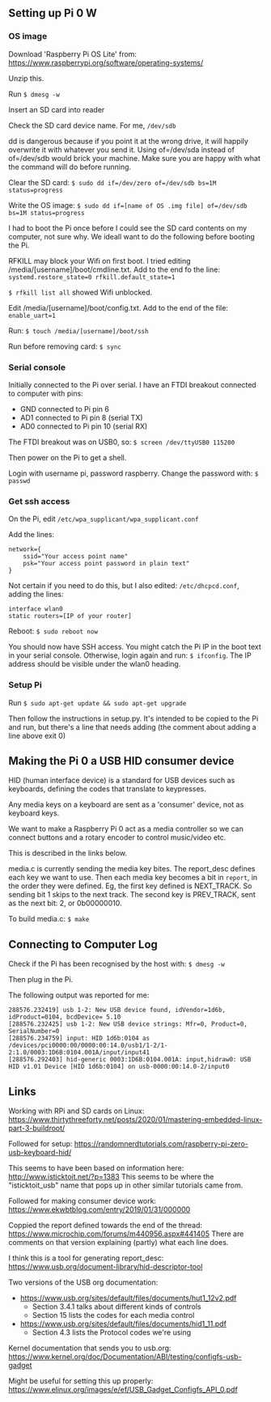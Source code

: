 ## Setting up Pi 0 W
### OS image
Download 'Raspberry Pi OS Lite' from: https://www.raspberrypi.org/software/operating-systems/

Unzip this.

Run `$ dmesg -w`

Insert an SD card into reader

Check the SD card device name. For me, `/dev/sdb`

dd is dangerous because if you point it at the wrong drive, it will happily overwrite it with whatever you send it. Using of=/dev/sda instead of of=/dev/sdb would brick your machine. Make sure you are happy with what the command will do before running.

Clear the SD card: `$ sudo dd if=/dev/zero of=/dev/sdb bs=1M status=progress`

Write the OS image: `$ sudo dd if=[name of OS .img file] of=/dev/sdb bs=1M status=progress`

I had to boot the Pi once before I could see the SD card contents on my computer, not sure why. We ideall want to do the following before booting the Pi.

RFKILL may block your Wifi on first boot. I tried editing /media/[username]/boot/cmdline.txt. Add to the end fo the line: `systemd.restore_state=0 rfkill.default_state=1`

`$ rfkill list all` showed Wifi unblocked.

Edit /media/[username]/boot/config.txt. Add to the end of the file: `enable_uart=1`

Run: `$ touch /media/[username]/boot/ssh`

Run before removing card: `$ sync`

### Serial console
Initially connected to the Pi over serial. I have an FTDI breakout connected to computer with pins:
- GND connected to Pi pin 6
- AD1 connected to Pi pin 8 (serial TX)
- AD0 connected to Pi pin 10 (serial RX)

The FTDI breakout was on USB0, so: `$ screen /dev/ttyUSB0 115200`

Then power on the Pi to get a shell.

Login with username pi, password raspberry. Change the password with: `$ passwd`

### Get ssh access
On the Pi, edit `/etc/wpa_supplicant/wpa_supplicant.conf`

Add the lines:

```
network={
    ssid="Your access point name"
    psk="Your access point password in plain text"
}
```

Not certain if you need to do this, but I also edited: `/etc/dhcpcd.conf`, adding the lines:
```
interface wlan0
static routers=[IP of your router]
```

Reboot: `$ sudo reboot now`

You should now have SSH access. You might catch the Pi IP in the boot text in your serial console. Otherwise, login again and run: `$ ifconfig`. The IP address should be visible under the wlan0 heading.

### Setup Pi
Run `$ sudo apt-get update && sudo apt-get upgrade`

Then follow the instructions in setup.py. It's intended to be copied to the Pi and run, but there's a line that needs adding (the comment about adding a line above exit 0)

## Making the Pi 0 a USB HID consumer device
HID (human interface device) is a standard for USB devices such as keyboards, defining the codes that translate to keypresses.

Any media keys on a keyboard are sent as a 'consumer' device, not as keyboard keys.

We want to make a Raspberry Pi 0 act as a media controller so we can connect buttons and a rotary encoder to control music/video etc.

This is described in the links below.

media.c is currently sending the media key bites. The report_desc defines each key we want to use. Then each media key becomes a bit in `report`, in the order they were defined. Eg, the first key defined is NEXT_TRACK. So sending bit 1 skips to the next track. The second key is PREV_TRACK, sent as the next bit: 2, or 0b00000010.

To build media.c: `$ make`

## Connecting to Computer Log
Check if the Pi has been recognised by the host with: `$ dmesg -w`

Then plug in the Pi.

The following output was reported for me:
```
288576.232419] usb 1-2: New USB device found, idVendor=1d6b, idProduct=0104, bcdDevice= 5.10
[288576.232425] usb 1-2: New USB device strings: Mfr=0, Product=0, SerialNumber=0
[288576.234759] input: HID 1d6b:0104 as /devices/pci0000:00/0000:00:14.0/usb1/1-2/1-2:1.0/0003:1D6B:0104.001A/input/input41
[288576.292403] hid-generic 0003:1D6B:0104.001A: input,hidraw0: USB HID v1.01 Device [HID 1d6b:0104] on usb-0000:00:14.0-2/input0
```

## Links
Working with RPi and SD cards on Linux: https://www.thirtythreeforty.net/posts/2020/01/mastering-embedded-linux-part-3-buildroot/

Followed for setup: https://randomnerdtutorials.com/raspberry-pi-zero-usb-keyboard-hid/

This seems to have been based on information here: http://www.isticktoit.net/?p=1383 This seems to be where the "isticktoit_usb" name that pops up in other similar tutorials came from.

Followed for making consumer device work: https://www.ekwbtblog.com/entry/2019/01/31/000000

Coppied the report defined towards the end of the thread: https://www.microchip.com/forums/m440956.aspx#441405 There are comments on that version explaining (partly) what each line does.

I think this is a tool for generating report_desc: https://www.usb.org/document-library/hid-descriptor-tool

Two versions of the USB org documentation: 
- https://www.usb.org/sites/default/files/documents/hut1_12v2.pdf
  - Section 3.4.1 talks about different kinds of controls
  - Section 15 lists the codes for each media control
- https://www.usb.org/sites/default/files/documents/hid1_11.pdf
  - Section 4.3 lists the Protocol codes we're using

Kernel documentation that sends you to usb.org: https://www.kernel.org/doc/Documentation/ABI/testing/configfs-usb-gadget

Might be useful for setting this up properly: https://www.elinux.org/images/e/ef/USB_Gadget_Configfs_API_0.pdf

